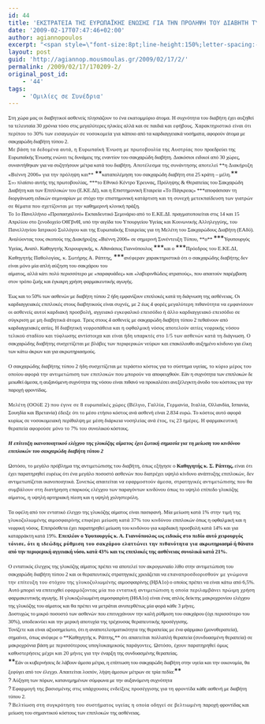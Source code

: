 ```yaml
---
id: 44
title: 'ΕΚΣΤΡΑΤΕΙΑ ΤΗΣ ΕΥΡΩΠΑΪΚΗΣ ΕΝΩΣΗΣ ΓΙΑ ΤΗΝ ΠΡΟΛΗΨΗ ΤΟΥ ΔΙΑΒΗΤΗ ΤΥΠΟΥ 2'
date: '2009-02-17T07:47:46+02:00'
author: agiannopoulos
excerpt: "<span style=\"font-size:8pt;line-height:150%;letter-spacing:-.1pt;font-family:Tahoma;\">Εκτός ελέγχου θα τεθεί σύντομα η επιδημία του σακχαρώδη διαβήτη στις ανεπτυγμένες χώρες, </span><span style=\"font-size:8pt;line-height:150%;letter-spacing:-.15pt;font-family:Tahoma;\">αλλά και στην Ελλάδα, αν δεν ληφθούν τα απαραίτητα μέτρα.</span><span style=\"font-size:8pt;line-height:150%;font-family:Tahoma;\"></span>\n<div style=\"text-align:justify;\"></div>\n<p class=\"MsoNormal\" style=\"margin:16.3pt 4.1pt 0 .5pt;background:white none repeat scroll 0 0;line-height:150%;text-align:justify;\"><span style=\"font-size:8pt;line-height:150%;letter-spacing:.1pt;font-family:Tahoma;\">Τα άτομα με διαβήτη στην Ενωμένη Ευρώπη ξεπερνούν τα 25 εκατομμύρια και οι ειδικοί </span><span style=\"font-size:8pt;line-height:150%;letter-spacing:-.1pt;font-family:Tahoma;\">εκτιμούν ότι η συχνότητα της ασθένειας θα αυξηθεί μέχρι και 40% την επόμενη εικοσαετία. Αυτό </span><span style=\"font-size:8pt;line-height:150%;letter-spacing:-.05pt;font-family:Tahoma;\">σημαίνει ότι οι ασθενείς με διαβήτη θα αποτελούν περίπου το 12% του πληθυσμού σε μερικά </span><span style=\"font-size:8pt;line-height:150%;letter-spacing:-.1pt;font-family:Tahoma;\">κράτη-μέλη της Ευρωπαϊκής Ένωσης, μέσα στα επόμενα χρόνια. Βασική αιτία για το φαινόμενο αυτό είναι εκτός των άλλων, ο σύγχρονος τρόπος ζωής που οδηγεί σε παχυσαρκία και τέλος σε </span><span style=\"font-size:8pt;line-height:150%;letter-spacing:.05pt;font-family:Tahoma;\">σακχαρώδη διαβήτη τύπου 2. Επιπλέον, στοιχεία υποδεικνύουν ότι για κάθε περίπτωση </span><span style=\"font-size:8pt;line-height:150%;letter-spacing:-.05pt;font-family:Tahoma;\">σακχαρώδη διαβήτη, άλλη μία περίπτωση παραμένει αδιάγνωστη.</span></p>\n"
layout: post
guid: 'http://agiannop.mousmoulas.gr/2009/02/17/2/'
permalink: /2009/02/17/170209-2/
original_post_id:
    - '44'
tags:
    - 'Ομιλίες σε Συνέδρια'
---
```


<span style="font-size:8pt;line-height:150%;font-family:Tahoma;"></span>

<div style="text-align:justify;"></div><span style="font-size:8pt;line-height:150%;font-family:Tahoma;">Στη χώρα μας οι διαβητικοί ασθενείς πλησιάζουν το ένα εκατομμύριο άτομα. Η συχνότητα του διαβήτη έχει αυξηθεί τα τελευταία 30 χρόνια τόσο στις μεγαλύτερες ηλικίες αλλά και σε παιδιά <span style="letter-spacing:.15pt;">και εφήβους. Χαρακτηριστικό είναι ότι περίπου το 30% των εισαγωγών σε νοσοκομεία για </span><span style="letter-spacing:-.1pt;">κάποιο από τα καρδιαγγειακά νοσήματα, αφορούν άτομα με σακχαρώδη διαβήτη τύπου 2.</span></span>

<div style="text-align:justify;"></div><span style="font-size:8pt;line-height:150%;letter-spacing:.3pt;font-family:Tahoma;">Με<span> </span>βάση τα δεδομένα αυτά,<span> </span>η<span> </span>Ευρωπαϊκή Ένωση<span> </span>με πρωτοβουλία της Αυστρίας που </span><span style="font-size:8pt;line-height:150%;letter-spacing:-.1pt;font-family:Tahoma;">προεδρεύει της Ευρωπαϊκής Ένωσης ενώνει τις δυνάμεις της εναντίον του σακχαρώδη διαβήτη. </span><span style="font-size:8pt;line-height:150%;letter-spacing:-.05pt;font-family:Tahoma;">Διακόσιοι ειδικοί από 30 χώρες, συναντήθηκαν για να συζητήσουν μέτρα κατά του διαβήτη. </span><span style="font-size:8pt;line-height:150%;letter-spacing:.15pt;font-family:Tahoma;">Αποτέλεσμα της συνάντησης αποτελεί **η Διακήρυξη «Βιέννη 2006» για την πρόληψη και** </span>**<span style="font-size:8pt;line-height:150%;letter-spacing:-.05pt;font-family:Tahoma;">καταπολέμηση του σακχαρώδη διαβήτη στα 25 κράτη – μέλη.</span>**<span style="font-size:8pt;line-height:150%;font-family:Tahoma;"></span>

<div style="text-align:justify;"></div><span style="font-size:8pt;line-height:150%;font-variant:small-caps;font-family:Tahoma;">Στο </span><span style="font-size:8pt;line-height:150%;font-family:Tahoma;">πλαίσιο αυτής της πρωτοβουλίας, ***το Εθνικό Κέντρο Έρευνας, Πρόληψης &amp; Θεραπείας <span style="letter-spacing:-.05pt;">του Σακχαρώδη Διαβήτη και των Επιπλοκών του (Ε.ΚΕ.ΔΙ), και η Επιστημονική Εταιρεία «Το Πάγκρεας» </span>***<span style="letter-spacing:-.05pt;">αποφάσισαν τη διοργάνωση ειδικών σεμιναρίων με στόχο την επιστημονική </span><span style="letter-spacing:.15pt;">κατάρτιση και τη συνεχή μετεκπαίδευση των γιατρών σε θέματα που σχετίζονται με την </span><span style="letter-spacing:-.1pt;">καθημερινή κλινική πράξη.</span></span>

<div style="text-align:justify;"></div><span style="font-size:8pt;line-height:150%;letter-spacing:-.05pt;font-family:Tahoma;">Το 1ο Πανελλήνιο «Προπασχαλινό» Εκπαιδευτικό Σεμινάριο από το Ε.ΚΕ.ΔΙ. πραγματοποιείται στις 14 και 15 Απριλίου στο ξενοδοχείο ΟθΓβνθΙ, υπό την αιγίδα του Υπουργείου Υγείας και </span><span style="font-size:8pt;line-height:150%;letter-spacing:.05pt;font-family:Tahoma;">Κοινωνικής Αλληλεγγύης, του Πανελληνίου Ιατρικού Συλλόγου και της Ευρωπαϊκής Εταιρείας </span><span style="font-size:8pt;line-height:150%;font-family:Tahoma;">για τη Μελέτη του Σακχαρώδους Διαβήτη (ΕΑδϋ).</span>

<div style="text-align:justify;"></div><span style="font-size:8pt;line-height:150%;letter-spacing:-.05pt;font-family:Tahoma;">Αναλύοντας τους σκοπούς της Διακήρυξης «Βιέννη 2006» σε σημερινή Συνέντευξη Τύπου, **ο** </span>***<span style="font-size:8pt;line-height:150%;letter-spacing:-.1pt;font-family:Tahoma;">Υφυπουργός Υγείας, Αναπλ. Καθηγητής Χειρουργικής, κ. Αθανάσιος Γιαννόπουλος </span>***<span style="font-size:8pt;line-height:150%;letter-spacing:-.1pt;font-family:Tahoma;">και ο </span>***<span style="font-size:8pt;line-height:150%;letter-spacing:.1pt;font-family:Tahoma;">Πρόεδρος του Ε.ΚΕ.ΔΙ, Καθηγητής Παθολογίας, κ. Σωτήρης Α. Ράπτης, </span>***<span style="font-size:8pt;line-height:150%;letter-spacing:.1pt;font-family:Tahoma;">ανέφεραν </span><span style="font-size:8pt;line-height:150%;font-family:Tahoma;">χαρακτηριστικά ότι ο σακχαρώδης διαβήτης δεν είναι μόνο μία απλή αύξηση του σακχάρου του</span>

<div style="text-align:justify;"><span style="font-size:8pt;line-height:150%;font-family:Tahoma;"></span>  
<span style="font-size:8pt;line-height:150%;font-family:Tahoma;"></span></div><span style="font-size:8pt;line-height:150%;letter-spacing:-.05pt;font-family:Tahoma;">αίματος, αλλά κάτι πολύ περισσότερο με «παραφυάδες» και «λαβυρινθώδεις ατραπούς», που </span><span style="font-size:8pt;line-height:150%;letter-spacing:-.1pt;font-family:Tahoma;">απαιτούν παρέμβαση στον τρόπο ζωής και έγκαιρη χρήση φαρμακευτικής αγωγής.</span><span style="font-size:8pt;line-height:150%;font-family:Tahoma;"></span>

<span style="font-size:8pt;line-height:150%;letter-spacing:-.15pt;font-family:Tahoma;">Έως και το 50% των ασθενών με διαβήτη τύπου 2 ήδη εμφανίζουν επιπλοκές κατά τη διάγνωση </span><span style="font-size:8pt;line-height:150%;letter-spacing:-.05pt;font-family:Tahoma;">της ασθένειας. Οι καρδιαγγειακές επιπλοκές στους διαβητικούς είναι συχνές, με 2 έως 4 φορές </span><span style="font-size:8pt;line-height:150%;letter-spacing:.1pt;font-family:Tahoma;">μεγαλύτερη πιθανότητα να εμφανίσουν οι ασθενείς αυτοί καρδιακή προσβολή, αγγειακό εγκεφαλικό επεισόδιο ή άλλο καρδιαγγειακό επεισόδιο σε σύγκριση με μη διαβητικά άτομα. </span><span style="font-size:8pt;line-height:150%;letter-spacing:-.1pt;font-family:Tahoma;">Τρεις στους 4 ασθενείς με σακχαρώδη διαβήτη τύπου 2 πεθαίνουν από καρδιαγγειακές αιτίες. Η </span><span style="font-size:8pt;line-height:150%;letter-spacing:.15pt;font-family:Tahoma;">διαβητική νεφροπάθεια και η οφθαλμική νόσος αποτελούν αιτίες νεφρικής νόσου τελικού </span><span style="font-size:8pt;line-height:150%;letter-spacing:.2pt;font-family:Tahoma;">σταδίου και τύφλωσης αντίστοιχα και είναι ήδη υπαρκτές στο 1/5 των ασθενών κατά τη </span><span style="font-size:8pt;line-height:150%;font-family:Tahoma;">διάγνωση. Ο σακχαρώδης διαβήτης συσχετίζεται με βλάβες των περιφερικών νεύρων και <span style="letter-spacing:-.1pt;">επακόλουθο αυξημένο κίνδυνο για έλκη των κάτω άκρων και για ακρωτηριασμούς.</span></span>

<span style="font-size:8pt;line-height:150%;font-family:Tahoma;">Ο σακχαρώδης διαβήτης τύπου 2 ήδη συσχετίζεται με τεράστιο κόστος για το σύστημα υγείας, <span style="letter-spacing:.15pt;">το κύριο μέρος του οποίου αφορά την αντιμετώπιση των επιπλοκών που μπορούν να </span><span style="letter-spacing:-.2pt;">αποφευχθούν. Εάν η συχνότητα των επιπλοκών δε μειωθεί άμεσα, η αυξανόμενη συχνότητα της </span><span style="letter-spacing:-.1pt;">νόσου είναι πιθανό να προκαλέσει ανεξέλεγκτη άνοδο του κόστους για την παροχή φροντίδας.</span></span>

<span style="font-size:8pt;line-height:150%;letter-spacing:.25pt;font-family:Tahoma;">Μελέτη (ΟΟϋΕ 2) που έγινε σε 8 ευρωπαϊκές χώρες (Βέλγιο, Γαλλία, Γερμανία, Ιταλία, </span><span style="font-size:8pt;line-height:150%;font-family:Tahoma;">Ολλανδία, Ισπανία, Σουηδία και Βρετανία) έδειξε ότι το μέσο ετήσιο κόστος ανά ασθενή είναι 2.834 ευρώ. Το κόστος αυτό αφορά κυρίως σε νοσοκομειακή περίθαλψη με μέση διάρκεια <span style="letter-spacing:.1pt;">νοσηλείας ανά έτος, τις 23 ημέρες. Η φαρμακευτική θεραπεία αφορούσε μόνο το 7% του </span><span style="letter-spacing:-.15pt;">συνολικού κόστους.</span></span>

***<span style="font-size:8pt;line-height:150%;font-family:Tahoma;">Η επίτευξη ικανοποιητικού ελέγχου της γλυκόζης αίματος έχει ζωτική σημασία για τη <span style="letter-spacing:-.05pt;">μείωση του κινδύνου επιπλοκών του σακχαρώδη διαβήτη τύπου 2</span></span>***<span style="font-size:8pt;line-height:150%;font-family:Tahoma;"></span>

<span style="font-size:8pt;line-height:150%;font-family:Tahoma;">Ωστόσο, το μεγάλο πρόβλημα της αντιμετώπισης του διαβήτη, όπως εξήγησε ο **Καθηγητής κ. Σ. Ράπτης,** είναι ότι έχει παρατηρηθεί ευρέως ότι ένα μεγάλο ποσοστό ασθενών που διατρέχει υψηλό κίνδυνο ανάπτυξης επιπλοκών, δεν αντιμετωπίζεται ικανοποιητικά. Συνεπώς απαιτείται <span style="letter-spacing:.2pt;">να εφαρμοστούν άμεσα, στρατηγικές αντιμετώπισης που θα συμβάλουν στη διατήρηση </span><span style="letter-spacing:.05pt;">επαρκούς ελέγχου των παραγόντων κινδύνου όπως το υψηλό επίπεδο γλυκόζης αίματος, η </span><span style="letter-spacing:-.05pt;">υψηλή αρτηριακή πίεση και η υψηλή χοληστερόλη.</span></span>

<span style="font-size:8pt;line-height:150%;font-family:Tahoma;">Τα οφέλη από τον εντατικό έλεγχο της γλυκόζης αίματος είναι πασιφανή. Μία μείωση κατά 1% <span style="letter-spacing:.15pt;">στην τιμή της γλυκοζυλιωμένης αιμοσφαιρίνης επιφέρει μείωση κατά 37% του κινδύνου </span><span style="letter-spacing:-.1pt;">επιπλοκών όπως η οφθαλμική και η νεφρική νόσος. Επιπρόσθετα έχει παρατηρηθεί μείωση του </span><span style="letter-spacing:-.05pt;">κινδύνου για καρδιακή προσβολή κατά 14% και για καταρράκτη κατά 19%. </span>**<span style="letter-spacing:.05pt;">Επιπλέον ο Υφυπουργός κ. Α. Γιαννόπουλος ως ειδικός στο πεδίο αυτό χειρουργός </span><span style="letter-spacing:.45pt;">τόνισε, ότι η ιδεώδης ρύθμιση του σακχάρου ελαττώνει την πιθανότητα για </span><span style="letter-spacing:-.1pt;">ακρωτηριασμό ή θάνατο από την περιφερική αγγειακή νόσο, κατά 43% και τις επιπλοκές </span>της ασθένειας συνολικά κατά 21%.**</span>

<div style="text-align:justify;"><span style="font-size:8pt;line-height:150%;font-family:Tahoma;"></span>  
<span style="font-size:8pt;line-height:150%;font-family:Tahoma;"></span></div><span style="font-size:8pt;line-height:150%;letter-spacing:-.05pt;font-family:Tahoma;">Ο εντατικός έλεγχος της γλυκόζης αίματος πρέπει να αποτελεί τον ακρογωνιαίο λίθο στην αντιμετώπιση του σακχαρώδη διαβήτη τύπου 2 και οι θεραπευτικές στρατηγικές χρειάζεται να </span><span style="font-size:8pt;line-height:150%;letter-spacing:.35pt;font-family:Tahoma;">επαναπροσδιορισθούν με γνώμονα την επίτευξη του στόχου της γλυκοζυλιωμένης </span><span style="font-size:8pt;line-height:150%;letter-spacing:-.05pt;font-family:Tahoma;">αιμοσφαιρίνης (ΗβΑ1ο) ο οποίος πρέπει να είναι κάτω από 6,5%. Αυτό μπορεί να επιτευχθεί </span><span style="font-size:8pt;line-height:150%;letter-spacing:.3pt;font-family:Tahoma;">εφαρμόζοντας μία πιο εντατική αντιμετώπιση η οποία περιλαμβάνει πρώιμη χρήση </span><span style="font-size:8pt;line-height:150%;letter-spacing:-.05pt;font-family:Tahoma;">φαρμακευτικής αγωγής. Η γλυκοζυλιωμένη αιμοσφαιρίνη (Η6Α1ο) είναι ένας απλός δείκτης μακροχρονίου ελέγχου της γλυκόζης του αίματος και θα πρέπει να μετράται ανυπερθέτως μία </span><span style="font-size:8pt;line-height:150%;letter-spacing:-.1pt;font-family:Tahoma;">φορά κάθε 3 μήνες.</span><span style="font-size:8pt;line-height:150%;font-family:Tahoma;"></span>

<div style="text-align:justify;"></div><span style="font-size:8pt;line-height:150%;letter-spacing:-.05pt;font-family:Tahoma;">Δυστυχώς το μικρό ποσοστό των ασθενών που επιτυγχάνουν την καλή ρύθμιση του σακχάρου (όχι περισσότερο του 30%), υποδεικνύει και την μερική αποτυχία της τρέχουσας θεραπευτικής </span><span style="font-size:8pt;line-height:150%;letter-spacing:-.1pt;font-family:Tahoma;">προσέγγισης.</span><span style="font-size:8pt;line-height:150%;font-family:Tahoma;"></span>

<div style="text-align:justify;"></div><span style="font-size:8pt;line-height:150%;letter-spacing:-.05pt;font-family:Tahoma;">Τονίζετε και είναι αξιοσημείωτο, ότι η αναποτελεσματικότητα της θεραπείας με ένα φάρμακο (μονοθεραπεία), σημαίνει, όπως ανέφερε ο **Καθηγητής κ. Ράπτης,** ότι απαιτείται πολλαπλή </span><span style="font-size:8pt;line-height:150%;font-family:Tahoma;">θεραπεία (συνδυασμένη θεραπεία) σε μακροχρόνια βάση με περισσότερους υπογλυκαιμικούς <span style="letter-spacing:.1pt;">παράγοντες. Ωστόσο, έχουν παρατηρηθεί όμως καθυστερήσεις μέχρι και 20 μήνες για την </span><span style="letter-spacing:-.1pt;">έναρξη της συνδυασμένης θεραπείας.</span></span>

<div style="text-align:justify;"></div>**<span style="font-size:8pt;line-height:150%;letter-spacing:-.15pt;font-family:Tahoma;">Εάν οι κυβερνήσεις δε λάβουν άμεσα μέτρα, η επίπτωση του σακχαρώδη διαβήτη στην </span><span style="font-size:8pt;line-height:150%;letter-spacing:-.05pt;font-family:Tahoma;">υγεία και την οικονομία, θα ξεφύγει από τον έλεγχο. Απαιτείται λοιπόν, λήψη άμεσων </span><span style="font-size:8pt;line-height:150%;letter-spacing:-.1pt;font-family:Tahoma;">μέτρων σε τρία πεδία:</span>**<span style="font-size:8pt;line-height:150%;font-family:Tahoma;"></span>

<div style="text-align:justify;"></div><span style="font-size:8pt;line-height:150%;"><span><span style="font-family:Arial;">?</span><span style="font-style:normal;font-variant:normal;font-weight:normal;font-size:7pt;line-height:normal;font-size-adjust:none;font-stretch:normal;font-family:'Times New Roman';"> </span></span></span><span style="font-size:8pt;line-height:150%;letter-spacing:-.1pt;font-family:Tahoma;">Αύξηση των πόρων, κατανεμημένων σύμφωνα με την αυξανόμενη συχνότητα</span><span style="font-size:8pt;line-height:150%;font-family:Tahoma;"></span>

<div style="text-align:justify;"></div><span style="font-size:8pt;line-height:150%;"><span><span style="font-family:Arial;">?</span><span style="font-style:normal;font-variant:normal;font-weight:normal;font-size:7pt;line-height:normal;font-size-adjust:none;font-stretch:normal;font-family:'Times New Roman';"> </span></span></span><span style="font-size:8pt;line-height:150%;letter-spacing:.15pt;font-family:Tahoma;">Εφαρμογή της βασισμένης στις υπάρχουσες ενδείξεις προσέγγισης για τη φροντίδα  
</span><span style="font-size:8pt;line-height:150%;letter-spacing:-.1pt;font-family:Tahoma;">κάθε ασθενή με διαβήτη τύπου 2.</span><span style="font-size:8pt;line-height:150%;font-family:Tahoma;"></span>

<div style="text-align:justify;"></div><span style="font-size:8pt;line-height:150%;"><span><span style="font-family:Arial;">?</span><span style="font-style:normal;font-variant:normal;font-weight:normal;font-size:7pt;line-height:normal;font-size-adjust:none;font-stretch:normal;font-family:'Times New Roman';"> </span></span></span><span style="font-size:8pt;line-height:150%;letter-spacing:.35pt;font-family:Tahoma;">Βελτίωση στη συγκρότηση του συστήματος υγείας η οποία οδηγεί σε βελτιωμένη  
</span><span style="font-size:8pt;line-height:150%;letter-spacing:-.05pt;font-family:Tahoma;">παροχή φροντίδας και μείωση του σημαντικού κόστους των επιπλοκών της ασθένειας.</span>